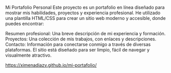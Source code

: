 Mi Portafolio Personal
Este proyecto es un portafolio en línea diseñado para mostrar mis habilidades, proyectos y experiencia profesional. He utilizado una plantilla HTML/CSS para crear un sitio web moderno y accesible, donde puedes encontrar:

Resumen profesional: Una breve descripción de mi experiencia y formación.
Proyectos: Una colección de mis trabajos, con enlaces y descripciones.
Contacto: Información para conectarse conmigo a través de diversas plataformas.
El sitio está diseñado para ser limpio, fácil de navegar y visualmente atractivo. 

https://ximenadiazv.github.io/mi-portafolio/
